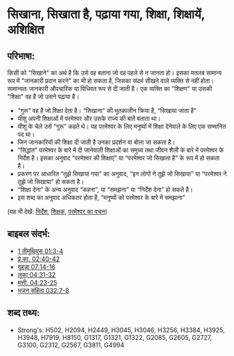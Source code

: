 # सिखाना, सिखाता है, पढ़ाया गया, शिक्षा, शिक्षायें, अशिक्षित #

## परिभाषा: ##

किसी को "सिखाने" का अर्थ है कि उसे वह बताना जो वह पहले से न जानता हो। इसका मतलब सामान्य रूप में "जानकारी प्रदान करने" का भी हो सकता है, जिसका संदर्भ सीखने वाले व्यक्ति से नहीं होता। सामान्यतः जानकारी औपचारिक या विधिवत रूप से दी जाती है। एक व्यक्ति का "शिक्षण" या उसकी "शिक्षा" वह हैं जो उसने पढ़ाया है।

* “गुरू” वह है जो शिक्षा देता है। “सिखाना” की भूतकालीन क्रिया है, “सिखाया जाता है”
* यीशु अपनी शिक्षाओं में परमेश्वर और उसके राज्य की बातें बताता था।
* यीशु के चेले उसे “गुरू” कहते थे। यह परमेश्वर के लिए मनुष्यों में शिक्षा देनेवाले के लिए एक सम्मानित पद था।
* जिन जानकारियों की शिक्षा दी जाती है उनका प्रदर्शन या बोला जा सकता है।
* “सिद्धांत” परमेश्वर के बारे में दी जानेवाली शिक्षाओं का समुच्य तथा जीवन शैली के बारे में परमेश्वर के निर्देश है। इसका अनुवाद “परमेश्वर की शिक्षाएं” या “परमेश्वर जो सिखाता है” के रूप में हो सकता है।
* प्रकरण पर आधारित “तुझे सिखाया गया” का अनुवाद, “इन लोगों ने तुझे जो सिखाया” या “परमेश्वर ने तुझे जो सिखाया” हो सकता है।
* “शिक्षा देना” के अन्य अनुवाद “कहना”, या “समझना” या “निर्देश देना” हो सकते है।
* इस शब्द का अनुवाद अधिकतर होता है, “मनुष्यों को परमेश्वर के बारे में समझाना”

(यह भी देखें: [निर्देश](../other/instruct.md), [शिक्षक](../other/teacher.md), [परमेश्वर का वचन](../kt/wordofgod.md))

## बाइबल संदर्भ: ##

* [1 तीमुथियुस 01:3-4](rc://hi/tn/help/1ti/01/03)
* [प्रे.का. 02:40-42](rc://hi/tn/help/act/02/40)
* [यूहन्ना 07:14-16](rc://hi/tn/help/jhn/07/14)
* [लूका 04:31-32](rc://hi/tn/help/luk/04/31)
* [मत्ती. 04:23-25](rc://hi/tn/help/mat/04/23)
* [भजन संहिता 032:7-8](rc://hi/tn/help/psa/032/007)

## शब्द तथ्य: ##

* Strong's: H502, H2094, H2449, H3045, H3046, H3256, H3384, H3925, H3948, H7919, H8150, G1317, G1321, G1322, G2085, G2605, G2727, G3100, G2312, G2567, G3811, G4994
